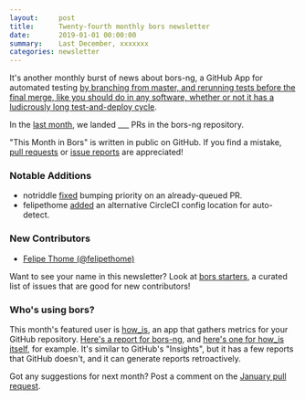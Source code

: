 ```yaml
---
layout:     post
title:      Twenty-fourth monthly bors newsletter
date:       2019-01-01 00:00:00
summary:    Last December, xxxxxxx
categories: newsletter
---
```


It's another monthly burst of news about bors-ng, a GitHub App for automated testing
[by branching from master, and rerunning tests before the final merge, like you should do in any software, whether or not it has a ludicrously long test-and-deploy cycle](https://news.ycombinator.com/item?id=18463075).

In the [last month](https://github.com/bors-ng/bors-ng/pulls?utf8=%E2%9C%93&q=is%3Apr%20is%3Aclosed%20closed%3A2018-12-01..2018-12-31),
we landed ___ PRs in the bors-ng repository.

"This Month in Bors" is written in public on GitHub.
If you find a mistake, [pull requests] or [issue reports] are appreciated!

[pull requests]: https://github.com/bors-ng/bors-ng.github.io/pulls
[issue reports]: https://github.com/bors-ng/bors-ng.github.io/issues


### Notable Additions

* notriddle [fixed](https://github.com/bors-ng/bors-ng/pull/563) bumping priority on an already-queued PR.
* felipethome [added](https://github.com/bors-ng/bors-ng/pull/565) an alternative CircleCI config location for auto-detect.


### New Contributors

* [Felipe Thome (@felipethome)](https://github.com/felipethome)

Want to see your name in this newsletter? Look at [bors starters](https://bors.tech/starters/), a curated list of issues that are good for new contributors!


### Who's using bors?

This month's featured user is [how\_is](https://github.com/how-is/how_is), an app that gathers metrics for your GitHub repository. [Here's a report for bors-ng](https://bors.tech/newsletter/2019/01/01/tmib-24/report.html), and [here's one for how\_is itself](https://how-is.github.io/manual-reports/how_is/2017/07/02/report.html), for example. It's similar to GitHub's "Insights", but it has a few reports that GitHub doesn't, and it can generate reports retroactively.

Got any suggestions for next month?
Post a comment on the [January pull request](https://github.com/bors-ng/bors-ng.github.io/pull/___).
